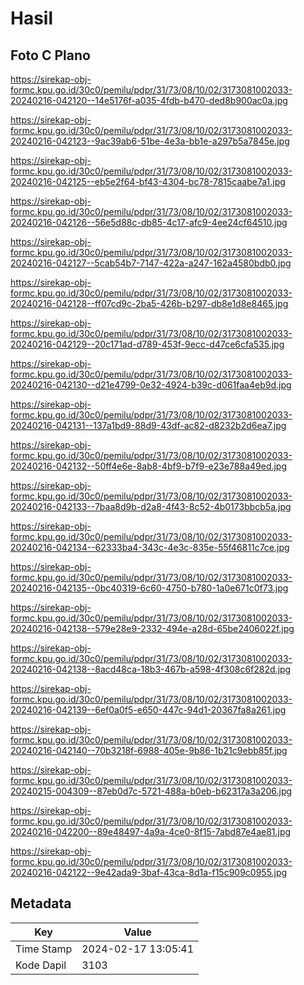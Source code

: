 # Hasil

## Foto C Plano

https://sirekap-obj-formc.kpu.go.id/30c0/pemilu/pdpr/31/73/08/10/02/3173081002033-20240216-042120--14e5176f-a035-4fdb-b470-ded8b900ac0a.jpg

https://sirekap-obj-formc.kpu.go.id/30c0/pemilu/pdpr/31/73/08/10/02/3173081002033-20240216-042123--9ac39ab6-51be-4e3a-bb1e-a297b5a7845e.jpg

https://sirekap-obj-formc.kpu.go.id/30c0/pemilu/pdpr/31/73/08/10/02/3173081002033-20240216-042125--eb5e2f64-bf43-4304-bc78-7815caabe7a1.jpg

https://sirekap-obj-formc.kpu.go.id/30c0/pemilu/pdpr/31/73/08/10/02/3173081002033-20240216-042126--56e5d88c-db85-4c17-afc9-4ee24cf64510.jpg

https://sirekap-obj-formc.kpu.go.id/30c0/pemilu/pdpr/31/73/08/10/02/3173081002033-20240216-042127--5cab54b7-7147-422a-a247-162a4580bdb0.jpg

https://sirekap-obj-formc.kpu.go.id/30c0/pemilu/pdpr/31/73/08/10/02/3173081002033-20240216-042128--ff07cd9c-2ba5-426b-b297-db8e1d8e8465.jpg

https://sirekap-obj-formc.kpu.go.id/30c0/pemilu/pdpr/31/73/08/10/02/3173081002033-20240216-042129--20c171ad-d789-453f-9ecc-d47ce6cfa535.jpg

https://sirekap-obj-formc.kpu.go.id/30c0/pemilu/pdpr/31/73/08/10/02/3173081002033-20240216-042130--d21e4799-0e32-4924-b39c-d061faa4eb9d.jpg

https://sirekap-obj-formc.kpu.go.id/30c0/pemilu/pdpr/31/73/08/10/02/3173081002033-20240216-042131--137a1bd9-88d9-43df-ac82-d8232b2d6ea7.jpg

https://sirekap-obj-formc.kpu.go.id/30c0/pemilu/pdpr/31/73/08/10/02/3173081002033-20240216-042132--50ff4e6e-8ab8-4bf9-b7f9-e23e788a49ed.jpg

https://sirekap-obj-formc.kpu.go.id/30c0/pemilu/pdpr/31/73/08/10/02/3173081002033-20240216-042133--7baa8d9b-d2a8-4f43-8c52-4b0173bbcb5a.jpg

https://sirekap-obj-formc.kpu.go.id/30c0/pemilu/pdpr/31/73/08/10/02/3173081002033-20240216-042134--62333ba4-343c-4e3c-835e-55f46811c7ce.jpg

https://sirekap-obj-formc.kpu.go.id/30c0/pemilu/pdpr/31/73/08/10/02/3173081002033-20240216-042135--0bc40319-6c60-4750-b780-1a0e671c0f73.jpg

https://sirekap-obj-formc.kpu.go.id/30c0/pemilu/pdpr/31/73/08/10/02/3173081002033-20240216-042138--579e28e9-2332-494e-a28d-65be2406022f.jpg

https://sirekap-obj-formc.kpu.go.id/30c0/pemilu/pdpr/31/73/08/10/02/3173081002033-20240216-042138--8acd48ca-18b3-467b-a598-4f308c6f282d.jpg

https://sirekap-obj-formc.kpu.go.id/30c0/pemilu/pdpr/31/73/08/10/02/3173081002033-20240216-042139--6ef0a0f5-e650-447c-94d1-20367fa8a261.jpg

https://sirekap-obj-formc.kpu.go.id/30c0/pemilu/pdpr/31/73/08/10/02/3173081002033-20240216-042140--70b3218f-6988-405e-9b86-1b21c9ebb85f.jpg

https://sirekap-obj-formc.kpu.go.id/30c0/pemilu/pdpr/31/73/08/10/02/3173081002033-20240215-004309--87eb0d7c-5721-488a-b0eb-b62317a3a206.jpg

https://sirekap-obj-formc.kpu.go.id/30c0/pemilu/pdpr/31/73/08/10/02/3173081002033-20240216-042200--89e48497-4a9a-4ce0-8f15-7abd87e4ae81.jpg

https://sirekap-obj-formc.kpu.go.id/30c0/pemilu/pdpr/31/73/08/10/02/3173081002033-20240216-042122--9e42ada9-3baf-43ca-8d1a-f15c909c0955.jpg


## Metadata

| Key        | Value               |
| ---------- | ------------------- |
| Time Stamp | 2024-02-17 13:05:41 |
| Kode Dapil | 3103                |



